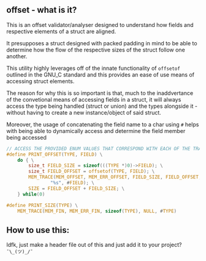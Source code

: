 ## offset - what is it?

This is an offset validator/analyser designed to understand how fields and respective elements of a struct are aligned.

It presupposes a struct designed with packed padding in mind to be able to determine how the flow of the respective sizes of the struct follow one another.

This utility highly leverages off of the innate functionality of ``offsetof`` outlined in the GNU_C standard and this provides an ease of use means of accessing struct elements.

The reason for why this is so important is that, much to the inaddvertance of the convetional means of accessing fields in a struct, it will always access the type being handled (struct or union) and the types alongside it - without having to create a new instance/object of said struct.

Moreover, the usage of concatenating the field name to a char using ``#`` helps with being able to dynamically access and determine the field member being accessed 

```c
// ACCESS THE PROVIDED ENUM VALUES THAT CORRESPOND WITH EACH OF THE TRACE TYPES
#define PRINT_OFFSET(TYPE, FIELD) \
    do { \
        size_t FIELD_SIZE = sizeof(((TYPE *)0)->FIELD); \
        size_t FIELD_OFFSET = offsetof(TYPE, FIELD); \
        MEM_TRACE(MEM_OFFSET, MEM_ERR_OFFSET, FIELD_SIZE, FIELD_OFFSET, \
                "%s", #FIELD); \
        SIZE = FIELD_OFFSET + FIELD_SIZE; \
    } while(0)

#define PRINT_SIZE(TYPE) \
    MEM_TRACE(MEM_FIN, MEM_ERR_FIN, sizeof(TYPE), NULL, #TYPE)
```

## How to use this:

Idfk, just make a header file out of this and just add it to your project? ``¯\_(ツ)_/¯``

